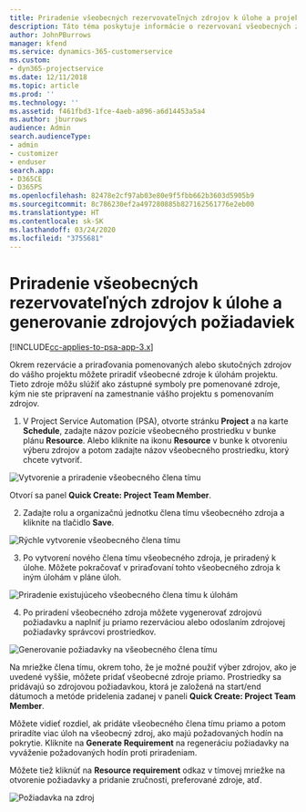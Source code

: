 ```yaml
---
title: Priradenie všeobecných rezervovateľných zdrojov k úlohe a projektovému tímu
description: Táto téma poskytuje informácie o rezervovaní všeobecných zdrojoch pre úlohy a projektové tímy.
author: JohnPBurrows
manager: kfend
ms.service: dynamics-365-customerservice
ms.custom:
- dyn365-projectservice
ms.date: 12/11/2018
ms.topic: article
ms.prod: ''
ms.technology: ''
ms.assetid: f461fbd3-1fce-4aeb-a896-a6d14453a5a4
ms.author: jburrows
audience: Admin
search.audienceType:
- admin
- customizer
- enduser
search.app:
- D365CE
- D365PS
ms.openlocfilehash: 82478e2cf97ab03e80e9f5fbb662b3603d5905b9
ms.sourcegitcommit: 8c786230ef2a497280885b827162561776e2eb00
ms.translationtype: HT
ms.contentlocale: sk-SK
ms.lasthandoff: 03/24/2020
ms.locfileid: "3755681"
---
```

# <a name="assign-generic-bookable-resources-to-a-task-and-generate-resource-requirements"></a>Priradenie všeobecných rezervovateľných zdrojov k úlohe a generovanie zdrojových požiadaviek 

[!INCLUDE[cc-applies-to-psa-app-3.x](../includes/cc-applies-to-psa-app-3x.md)]

Okrem rezervácie a priraďovania pomenovaných alebo skutočných zdrojov do vášho projektu môžete priradiť všeobecné zdroje k úlohám projektu. Tieto zdroje môžu slúžiť ako zástupné symboly pre pomenované zdroje, kým nie ste pripravení na zamestnanie vášho projektu s pomenovaním zdrojov. 

1. V Project Service Automation (PSA), otvorte stránku **Project** a na karte **Schedule**, zadajte názov pozície všeobecného prostriedku v bunke plánu **Resource**. Alebo kliknite na ikonu **Resource** v bunke k otvoreniu výberu zdrojov a potom zadajte názov všeobecného prostriedku, ktorý chcete vytvoriť.

![Vytvorenie a priradenie všeobecného člena tímu](media/RM-how-to-9.png)

Otvorí sa panel **Quick Create: Project Team Member**. 

2. Zadajte rolu a organizačnú jednotku člena tímu všeobecného zdroja a kliknite na tlačidlo **Save**.

![Rýchle vytvorenie všeobecného člena tímu](media/RM-how-to-10.png)

3. Po vytvorení nového člena tímu všeobecného zdroja, je priradený k úlohe. Môžete pokračovať v priraďovaní tohto všeobecného zdroja k iným úlohám v pláne úloh.

![Priradenie existujúceho všeobecného člena tímu k úlohám](media/RM-how-to-11.png)

4. Po priradení všeobecného zdroja môžete vygenerovať zdrojovú požiadavku a naplniť ju priamo rezerváciou alebo odoslaním zdrojovej požiadavky správcovi prostriedkov.

![Generovanie požiadavky na všeobecného člena tímu](media/RM-how-to-12.png)

Na mriežke člena tímu, okrem toho, že je možné použiť výber zdrojov, ako je uvedené vyššie, môžete pridať všeobecné zdroje priamo. Prostriedky sa pridávajú so zdrojovou požiadavkou, ktorá je založená na start/end dátumoch a metóde pridelenia zadanej v paneli **Quick Create: Project Team Member**.

Môžete vidieť rozdiel, ak pridáte všeobecného člena tímu priamo a potom priradíte viac úloh na všeobecný zdroj, ako majú požadovaných hodín na pokrytie. Kliknite na **Generate Requirement** na regeneráciu požiadavky na vyváženie požadovaných hodín proti priradeniam.

Môžete tiež kliknúť na **Resource requirement** odkaz v tímovej mriežke na otvorenie požiadavky a pridanie zručnosti, preferované zdroje, atď.

![Požiadavka na zdroj](media/RM-how-to-13.png)

